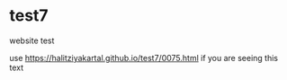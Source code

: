 # test7
website test 


use   https://halitziyakartal.github.io/test7/0075.html  if you are seeing this text
